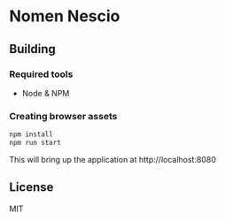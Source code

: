 # Nomen Nescio

## Building

### Required tools

* Node & NPM

### Creating browser assets

```bash
npm install
npm run start
```

This will bring up the application at http://localhost:8080

## License

MIT

